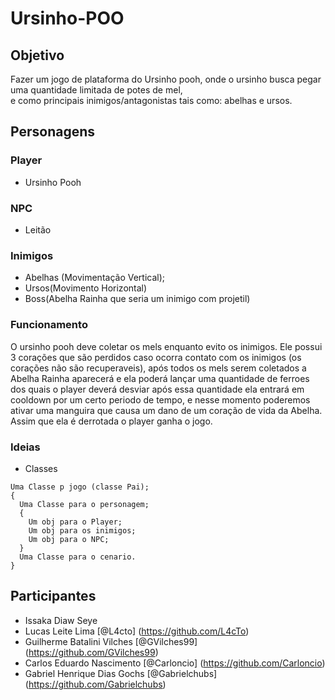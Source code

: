 # Ursinho-POO

## Objetivo
Fazer um jogo de plataforma do Ursinho pooh, onde o ursinho busca pegar uma quantidade limitada de potes de mel,<br> e como principais inimigos/antagonistas tais como: abelhas e ursos.

## Personagens

### Player
* Ursinho Pooh
### NPC
* Leitão
### Inimigos
* Abelhas (Movimentação Vertical);
* Ursos(Movimento Horizontal)
* Boss(Abelha Rainha que seria um inimigo com projetil)

### Funcionamento
O ursinho pooh deve coletar os mels enquanto evito os inimigos. Ele possui 3 corações que são perdidos caso ocorra contato com os inimigos (os corações não são recuperaveis), após todos os mels serem coletados a Abelha Rainha aparecerá e ela poderá lançar uma quantidade de ferroes dos quais o player deverá desviar após essa quantidade ela entrará em cooldown por um certo periodo de tempo, e nesse momento poderemos ativar uma manguira que causa um dano de um coração de vida da Abelha. Assim que ela é derrotada o player ganha o jogo.

### Ideias
* Classes
```
Uma Classe p jogo (classe Pai);
{
  Uma Classe para o personagem;
  {
    Um obj para o Player;
    Um obj para os inimigos;
    Um obj para o NPC;
  }
  Uma Classe para o cenario.
}
```
## Participantes
* Issaka Diaw Seye 
* Lucas Leite Lima  [@L4cto] (https://github.com/L4cTo)
* Guilherme Batalini Vilches  [@GVilches99] (https://github.com/GVilches99)
* Carlos Eduardo Nascimento   [@Carloncio] (https://github.com/Carloncio)
* Gabriel Henrique Dias Gochs [@Gabrielchubs] (https://github.com/Gabrielchubs)
